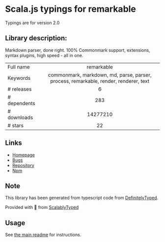 
# Scala.js typings for remarkable

Typings are for version 2.0

## Library description:
Markdown parser, done right. 100% Commonmark support, extensions, syntax plugins, high speed - all in one.

|                    |                 |
| ------------------ | :-------------: |
| Full name          | remarkable |
| Keywords           | commonmark, markdown, md, parse, parser, process, remarkable, render, renderer, text |
| # releases         | 6 |
| # dependents       | 283 |
| # downloads        | 14277210 |
| # stars            | 22 |

## Links
- [Homepage](https://github.com/jonschlinkert/remarkable)
- [Bugs](https://github.com/jonschlinkert/remarkable/issues)
- [Repository](https://github.com/jonschlinkert/remarkable)
- [Npm](https://www.npmjs.com/package/remarkable)
    


## Note
This library has been generated from typescript code from [DefinitelyTyped](https://definitelytyped.org).

Provided with :purple_heart: from [ScalablyTyped](https://github.com/oyvindberg/ScalablyTyped)

## Usage
See [the main readme](../../readme.md) for instructions.


